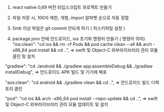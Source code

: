 1) react native 0,69 버전 타입스크립트 프로젝트 만들기

2) 파일 저장 시, 100자 제한, 개행, import 알파벳 순으로 자동 정렬

3) 5mb 이상 파일은 git commit 안되게 하기 ( 허스키파일 설정 )

4) package.json 안에 안드로이드, ios 초기화 명령어 만들기 ( 명령어 의미)
"ios:clean": "cd ios && rm -rf Pods && pod cache clean --all && arch -x86_64 pod install && cd ..",
=> swift 및 Object-C 외부라이브러리 관리 모듈 클린 및 설치

"gradlew": "cd ./android && ./gradlew app:assembleDebug && ./gradlew installDebug",
=> 안드로이드 APK 빌드 및 기기에 배포

"aos:clean": "cd android && ./gradlew clean && cd ..",
=> 안드로이드 빌드 디렉토리 클린

"pod": "cd ios && arch -x86_64 pod install --repo-update && cd ..",
=> swift 및 Object-C 외부라이브러리 관리 모듈 업데이트 및 설치